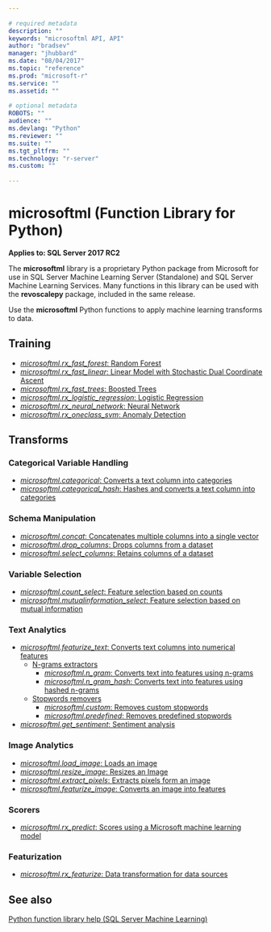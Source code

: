 ```yaml
--- 
 
# required metadata 
description: "" 
keywords: "microsoftml API, API" 
author: "bradsev" 
manager: "jhubbard" 
ms.date: "08/04/2017" 
ms.topic: "reference" 
ms.prod: "microsoft-r" 
ms.service: "" 
ms.assetid: "" 
 
# optional metadata 
ROBOTS: "" 
audience: "" 
ms.devlang: "Python" 
ms.reviewer: "" 
ms.suite: "" 
ms.tgt_pltfrm: "" 
ms.technology: "r-server" 
ms.custom: "" 
 
---
```


# microsoftml (Function Library for Python)


**Applies to: SQL Server 2017 RC2**

The **microsoftml** library is a proprietary Python package from Microsoft for use in SQL Server Machine Learning Server (Standalone) and SQL Server Machine Learning Services. Many functions in this library can be used with the **revoscalepy** package, included in the same release.

Use the **microsoftml** Python functions to apply machine learning transforms to data.


## Training

* [*microsoftml.rx_fast_forest*: Random Forest](rx-fast-forest.md) 
* [*microsoftml.rx_fast_linear*: Linear Model with Stochastic Dual Coordinate Ascent](rx-fast-linear.md) 
* [*microsoftml.rx_fast_trees*: Boosted Trees](rx-fast-trees.md) 
* [*microsoftml.rx_logistic_regression*: Logistic Regression](rx-logistic-regression.md) 
* [*microsoftml.rx_neural_network*: Neural Network](rx-neural-network.md) 
* [*microsoftml.rx_oneclass_svm*: Anomaly Detection](rx-oneclass-svm.md) 


## Transforms

### Categorical Variable Handling

* [*microsoftml.categorical*: Converts a text column into categories](categorical.md) 
* [*microsoftml.categorical_hash*: Hashes and converts a text column into categories](categorical-hash.md) 


### Schema Manipulation

* [*microsoftml.concat*: Concatenates multiple columns into a single vector](concat.md) 
* [*microsoftml.drop_columns*: Drops columns from a dataset](drop-columns.md) 
* [*microsoftml.select_columns*: Retains columns of a dataset](select-columns.md) 


### Variable Selection

* [*microsoftml.count_select*: Feature selection based on counts](count-select.md) 
* [*microsoftml.mutualinformation_select*: Feature selection based on mutual information](mutualinformation-select.md) 


### Text Analytics

* [*microsoftml.featurize_text*: Converts text columns into numerical features](featurize-text.md) 
  * [N-grams extractors](featurize-text.md) 
    * [*microsoftml.n_gram*: Converts text into features using n-grams](n-gram.md) 
    * [*microsoftml.n_gram_hash*: Converts text into features using hashed n-grams](n-gram-hash.md) 
  * [Stopwords removers](featurize-text.md) 
    * [*microsoftml.custom*: Removes custom stopwords](custom.md) 
    * [*microsoftml.predefined*: Removes predefined stopwords](predefined.md) 
* [*microsoftml.get_sentiment*: Sentiment analysis](get-sentiment.md) 


### Image Analytics

* [*microsoftml.load_image*: Loads an image](load-image.md) 
* [*microsoftml.resize_image*: Resizes an Image](resize-image.md) 
* [*microsoftml.extract_pixels*: Extracts pixels form an image](extract-pixels.md) 
* [*microsoftml.featurize_image*: Converts an image into features](featurize-image.md) 


### Scorers

* [*microsoftml.rx_predict*: Scores using a Microsoft machine learning model](rx-predict.md) 


### Featurization

* [*microsoftml.rx_featurize*: Data transformation for data sources](rx-featurize.md) 

## See also

 [Python function library help (SQL Server Machine Learning)](../introducing-python-package-reference.md)   